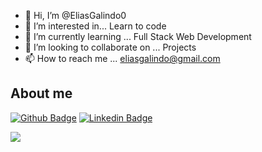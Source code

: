 - 👋 Hi, I’m @EliasGalindo0
- 👀 I’m interested in... Learn to code
- 🌱 I’m currently learning ... Full Stack Web Development 
- 💞️ I’m looking to collaborate on ... Projects 
- 📫 How to reach me ... eliasgalindo@gmail.com

## About me

[![Github Badge](https://img.shields.io/badge/-Github-000?style=flat-square&logo=Github&logoColor=white&link=LINK_GIT)](https://github.com/EliasGalindo0)
[![Linkedin Badge](https://img.shields.io/badge/-LinkedIn-blue?style=flat-square&logo=Linkedin&logoColor=white&link=LINK_LINKEDIN)](https://www.linkedin.com/in/eliasgalindo/)

<img src=https://github.com/TheDudeThatCode/TheDudeThatCode/blob/master/Assets/Mario_Gameplay.gif>
<!---
EliasGalindo0/EliasGalindo0 is a ✨ special ✨ repository because its `README.md` (this file) appears on your GitHub profile.
You can click the Preview link to take a look at your changes.
--->
